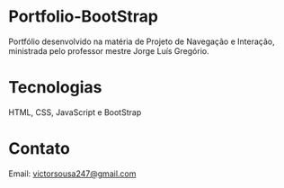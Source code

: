 # Portfolio-BootStrap

Portfólio desenvolvido na matéria de Projeto de Navegação e Interação, ministrada pelo professor mestre Jorge Luís Gregório.

# Tecnologias

HTML, CSS, JavaScript e BootStrap

# Contato

Email: victorsousa247@gmail.com
